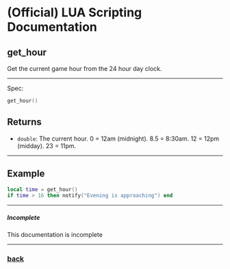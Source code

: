 
# (Official) LUA Scripting Documentation

## get_hour

Get the current game hour from the 24 hour day clock.

___

Spec:

```lua
get_hour()
```

## Returns

- `double`: The current hour. 0 = 12am (midnight). 8.5 = 8:30am. 12 = 12pm (midday). 23 = 11pm.

___

## Example

```lua
local time = get_hour()
if time > 16 then notify("Evening is approaching") end
```

___

##### Incomplete

This documentation is incomplete

___

### [back](../getters)
